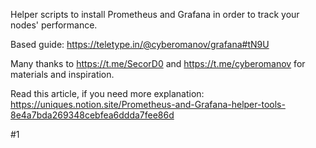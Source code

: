 Helper scripts to install Prometheus and Grafana in order to track your nodes' performance.

Based guide: https://teletype.in/@cyberomanov/grafana#tN9U

Many thanks to https://t.me/SecorD0 and https://t.me/cyberomanov for materials and inspiration.

Read this article, if you need more explanation: https://uniques.notion.site/Prometheus-and-Grafana-helper-tools-8e4a7bda269348cebfea6ddda7fee86d

#1
